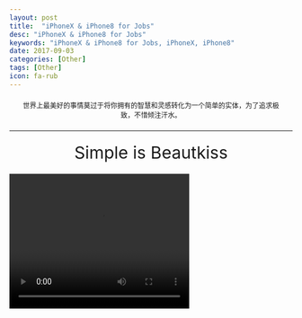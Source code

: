 ```yaml
---
layout: post
title:  "iPhoneX & iPhone8 for Jobs"
desc: "iPhoneX & iPhone8 for Jobs"
keywords: "iPhoneX & iPhone8 for Jobs, iPhoneX, iPhone8"
date: 2017-09-03
categories: [Other]
tags: [Other]
icon: fa-rub
---
```






<div style="margin:20px;text-align:center;font-size:12px">世界上最美好的事情莫过于将你拥有的智慧和灵感转化为一个简单的实体，为了追求极致，不惜倾注汗水。</div>

<hr>



<div style="margin:20px;text-align:center;font-size:30px">Simple is Beautkiss </div>



<video width="320" height="240" controls="controls" autoplay="autoplay">
  <source src="https://p-events-delivery.akamaized.net/17oiubaewrvouhboiubasdfv09/vod/1709jbiuygwdfiug.mp4" type="video/mp4" />  
</video>



